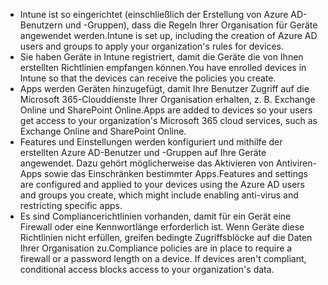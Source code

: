 - <span data-ttu-id="89c12-101">Intune ist so eingerichtet (einschließlich der Erstellung von Azure AD-Benutzern und -Gruppen), dass die Regeln Ihrer Organisation für Geräte angewendet werden.</span><span class="sxs-lookup"><span data-stu-id="89c12-101">Intune is set up, including the creation of Azure AD users and groups to apply your organization's rules for devices.</span></span>
- <span data-ttu-id="89c12-102">Sie haben Geräte in Intune registriert, damit die Geräte die von Ihnen erstellten Richtlinien empfangen können.</span><span class="sxs-lookup"><span data-stu-id="89c12-102">You have enrolled devices in Intune so that the devices can receive the policies you create.</span></span>
- <span data-ttu-id="89c12-103">Apps werden Geräten hinzugefügt, damit Ihre Benutzer Zugriff auf die Microsoft 365-Clouddienste Ihrer Organisation erhalten, z. B. Exchange Online und SharePoint Online.</span><span class="sxs-lookup"><span data-stu-id="89c12-103">Apps are added to devices so your users get access to your organization's Microsoft 365 cloud services, such as Exchange Online and SharePoint Online.</span></span>
- <span data-ttu-id="89c12-104">Features und Einstellungen werden konfiguriert und mithilfe der erstellten Azure AD-Benutzer und -Gruppen auf Ihre Geräte angewendet. Dazu gehört möglicherweise das Aktivieren von Antiviren-Apps sowie das Einschränken bestimmter Apps.</span><span class="sxs-lookup"><span data-stu-id="89c12-104">Features and settings are configured and applied to your devices using the Azure AD users and groups you create, which might include enabling anti-virus and restricting specific apps.</span></span>
- <span data-ttu-id="89c12-p101">Es sind Compliancerichtlinien vorhanden, damit für ein Gerät eine Firewall oder eine Kennwortlänge erforderlich ist. Wenn Geräte diese Richtlinien nicht erfüllen, greifen bedingte Zugriffsblöcke auf die Daten Ihrer Organisation zu.</span><span class="sxs-lookup"><span data-stu-id="89c12-p101">Compliance policies are in place to require a firewall or a password length on a device. If devices aren't compliant, conditional access blocks access to your organization's data.</span></span>